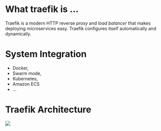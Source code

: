 # What traefik is ...

Traefik is a modern HTTP reverse *proxy* and *load balancer* that makes deploying microservices easy. 
Traefik configures itself automatically and dynamically.


# System Integration
* Docker, 
* Swarm mode, 
* Kubernetes, 
* Amazon ECS
* ... 


# Traefik Architecture
<img src="../assets/img/traefik-architecture.png">

